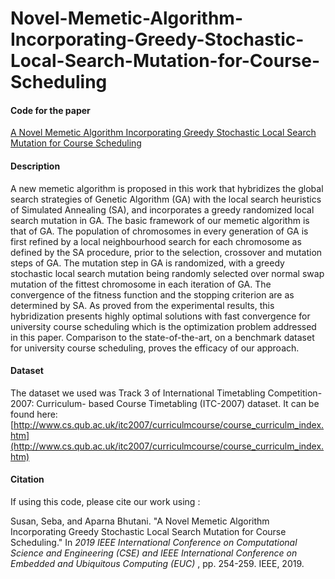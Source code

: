 # Novel-Memetic-Algorithm-Incorporating-Greedy-Stochastic-Local-Search-Mutation-for-Course-Scheduling

#### Code for the paper
[A Novel Memetic Algorithm Incorporating Greedy Stochastic Local Search Mutation for Course Scheduling](https://ieeexplore.ieee.org/abstract/document/8919584)

#### Description
A new memetic algorithm is proposed in this work that hybridizes the global search strategies of Genetic Algorithm (GA) with the local search heuristics of Simulated Annealing (SA), and incorporates a greedy randomized local search mutation in GA. The basic framework of our memetic algorithm is that of GA. The population of chromosomes in every generation of GA is first refined by a local neighbourhood search for each chromosome as defined by the SA procedure, prior to the selection, crossover and mutation steps of GA. The mutation step in GA is randomized, with a greedy stochastic local search mutation being randomly selected over normal swap mutation of the fittest chromosome in each iteration of GA. The convergence of the fitness function and the stopping criterion are as determined by SA. As proved from the experimental results, this hybridization presents highly optimal solutions with fast convergence for university course scheduling which is the optimization problem addressed in this paper. Comparison to the state-of-the-art, on a benchmark dataset for university course scheduling, proves the efficacy of our approach.

#### Dataset
The dataset we used was Track 3 of International Timetabling Competition- 2007: Curriculum- based Course Timetabling (ITC-2007) dataset. It can be found here:
[http://www.cs.qub.ac.uk/itc2007/curriculmcourse/course_curriculm_index.htm](http://www.cs.qub.ac.uk/itc2007/curriculmcourse/course_curriculm_index.htm)


#### Citation
If using this code, please cite our work using :

Susan, Seba, and Aparna Bhutani. "A Novel Memetic Algorithm Incorporating Greedy Stochastic Local Search Mutation for Course Scheduling." In *2019 IEEE International Conference on Computational Science and Engineering (CSE) and IEEE International Conference on Embedded and Ubiquitous Computing (EUC)* , pp. 254-259. IEEE, 2019.
